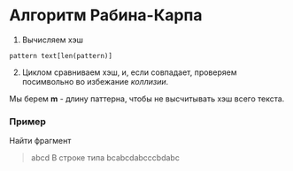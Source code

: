 # Алгоритм Рабина-Карпа

1. Вычисляем хэш
```
pattern text[len(pattern)]
```
2. Циклом сравниваем хэш, и, если совпадает, проверяем посимвольно во избежание _коллизии_.

Мы берем **m** - длину паттерна, чтобы не высчитывать хэш всего текста.
### Пример
Найти фрагмент
> abcd
В строке типа
> bcabcdabcccbdabc
> 
